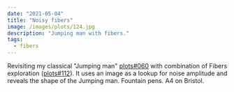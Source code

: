 ```yaml
---
date: "2021-05-04"
title: "Noisy fibers"
image: /images/plots/124.jpg
description: "Jumping man with fibers."
tags:
  - fibers
---
```


Revisiting my classical "Jumping man" [plots#060](/plots/060) with combination of Fibers exploration ([plots#112](/plots/112)). It uses an image as a lookup for noise amplitude and reveals the shape of the Jumping man. Fountain pens. A4 on Bristol.
